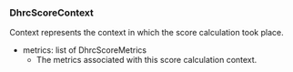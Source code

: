 ### DhrcScoreContext
Context represents the context in which the score calculation took place.

- metrics: list of DhrcScoreMetrics
  - The metrics associated with this score calculation context.
